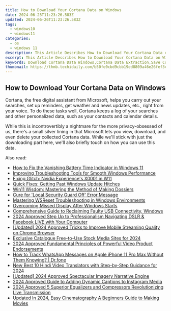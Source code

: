 ```yaml
---
title: How to Download Your Cortana Data on Windows
date: 2024-06-25T11:23:26.583Z
updated: 2024-06-26T11:23:26.583Z
tags:
  - windows10
  - windows11
categories:
  - os
  - windows 11
description: This Article Describes How to Download Your Cortana Data on Windows
excerpt: This Article Describes How to Download Your Cortana Data on Windows
keywords: Download Cortana Data Windows,Cortana Data Extraction,Save Cortana History,Access Cortana Logs,Cortana Data Backup,Restore Cortana Files,Privacy
thumbnail: https://thmb.techidaily.com/b50fe0cbd9cbb19ed8809a46e26fef3c1e35eecf8f5029c9276b28fff4f6f7be.jpg
---
```


## How to Download Your Cortana Data on Windows

 Cortana, the free digital assistant from Microsoft, helps you carry out your searches, set up reminders, get weather and news updates, etc., right from your voice. To do these tasks well, Cortana keeps a log of your searches and other personalized data, such as your contacts and calendar details.

 While this is incontrovertibly a nightmare for the more privacy-obsessed of us, there's a small silver lining in that Microsoft lets you view, download, and even delete your collected Cortana data. While we'll stick with just the downloading part here, we'll also briefly touch on how you can use this data.

<span class="atpl-alsoreadstyle">Also read:</span>
<div><ul>
<li><a href="https://win11.techidaily.com/how-to-fix-the-vanishing-battery-time-indicator-in-windows-11/"><u>How to Fix the Vanishing Battery Time Indicator in Windows 11</u></a></li>
<li><a href="https://win11.techidaily.com/improving-troubleshooting-tools-for-smooth-windows-performance/"><u>Improving Troubleshooting Tools for Smooth Windows Performance</u></a></li>
<li><a href="https://win11.techidaily.com/fixing-glitch-nvidia-experiences-x0001-in-w11/"><u>Fixing Glitch: Nvidia Experience's X0001 in W11</u></a></li>
<li><a href="https://win11.techidaily.com/quick-fixes-getting-past-windows-update-hitches/"><u>Quick Fixes: Getting Past Windows Update Hitches</u></a></li>
<li><a href="https://win11.techidaily.com/win11-wisdom-mastering-the-method-of-making-dossiers/"><u>Win11 Wisdom: Mastering the Method of Making Dossiers</u></a></li>
<li><a href="https://win11.techidaily.com/cure-for-local-security-guard-off-error-message/"><u>Cure for 'Local Security Guard Off' Error Message</u></a></li>
<li><a href="https://win11.techidaily.com/mastering-wsreset-troubleshooting-in-windows-environments/"><u>Mastering WSReset Troubleshooting in Windows Environments</u></a></li>
<li><a href="https://win11.techidaily.com/overcoming-missed-display-after-windows-starts/"><u>Overcoming Missed Display After Windows Starts</u></a></li>
<li><a href="https://win11.techidaily.com/comprehensive-guide-to-reclaiming-faulty-usb-connectivity-windows/"><u>Comprehensive Guide to Reclaiming Faulty USB Connectivity, Windows</u></a></li>
<li><a href="https://facebook-video-recording.techidaily.com/2024-approved-step-up-to-professionalism-navigating-dslr-and-facebook-live-with-your-computer/"><u>2024 Approved  Step Up to Professionalism  Navigating DSLR & Facebook LIVE with Your Computer</u></a></li>
<li><a href="https://facebook-videos.techidaily.com/updated-2024-approved-tricks-to-improve-mobile-streaming-quality-on-chrome-browser/"><u>[Updated] 2024 Approved  Tricks to Improve Mobile Streaming Quality on Chrome Browser</u></a></li>
<li><a href="https://youtube-help.techidaily.com/exclusive-catalogue-free-to-use-stock-media-sites-for-2024/"><u>Exclusive Catalogue  Free-to-Use Stock Media Sites for 2024</u></a></li>
<li><a href="https://some-knowledge.techidaily.com/2024-approved-fundamental-principles-of-powerful-video-product-endorsements/"><u>2024 Approved  Fundamental Principles of Powerful Video Product Endorsements</u></a></li>
<li><a href="https://ios-location-track.techidaily.com/how-to-track-whatsapp-messages-on-apple-iphone-11-pro-max-without-them-knowing-drfone-by-drfone-virtual-ios/"><u>How to Track WhatsApp Messages on Apple iPhone 11 Pro Max Without Them Knowing? | Dr.fone</u></a></li>
<li><a href="https://ai-video-translation.techidaily.com/new-best-10-hindi-video-translators-with-step-by-step-guidance-for-2024/"><u>New Best 10 Hindi Video Translators with Step-by-Step Guidance for 2024</u></a></li>
<li><a href="https://vp-tips.techidaily.com/updated-2024-approved-spectacular-imagery-narrative-engine/"><u>[Updated] 2024 Approved  Spectacular Imagery Narrative Engine</u></a></li>
<li><a href="https://instagram-video-files.techidaily.com/2024-approved-guide-to-adding-dynamic-captions-to-instagram-media/"><u>2024 Approved  Guide to Adding Dynamic Captions to Instagram Media</u></a></li>
<li><a href="https://audio-shaping.techidaily.com/2024-approved-5-superior-equalizers-and-compressors-revolutionizing-live-transmission/"><u>2024 Approved 5 Superior Equalizers and Compressors Revolutionizing Live Transmission</u></a></li>
<li><a href="https://video-creation-software.techidaily.com/updated-in-2024-easy-cinematography-a-beginners-guide-to-making-movies/"><u>Updated In 2024, Easy Cinematography A Beginners Guide to Making Movies</u></a></li>
</ul></div>

<ins class="adsbygoogle"
      style="display:block"
      data-ad-client="ca-pub-7571918770474297"
      data-ad-slot="8358498916"
      data-ad-format="auto"
      data-full-width-responsive="true"></ins>